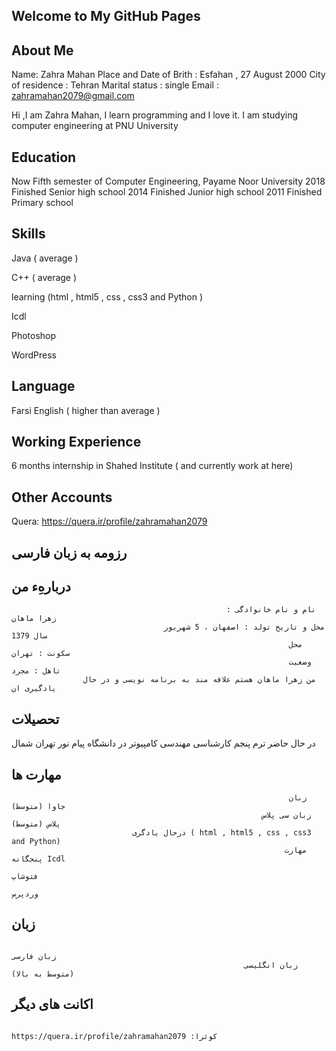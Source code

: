 ## Welcome to  My GitHub Pages
## About Me

Name: Zahra Mahan
Place and Date of Brith : Esfahan , 27 August 2000
City of residence : Tehran
Marital status : single
Email : zahramahan2079@gmail.com

Hi ,I am Zahra Mahan, I learn programming and I love it. I am studying computer engineering at PNU University

## Education

Now           Fifth semester of Computer Engineering, Payame Noor University
2018          Finished Senior high school 
2014          Finished Junior high school
2011          Finished Primary school

## Skills

Java ( average )

C++  ( average ) 

learning (html , html5 , css , css3 and Python )

Icdl

Photoshop

WordPress

## Language
Farsi
English ( higher than average )

## Working Experience

6 months internship in Shahed Institute ( and currently work at here)

## Other Accounts

Quera: https://quera.ir/profile/zahramahan2079

## رزومه به زبان فارسی      
## دربارهِء من
                                                    نام و نام خانوادگی : زهرا ماهان 
                                      محل و تاریخ تولد : اصفهان ، 5 شهریور سال 1379
                                                                  محل سکونت : تهران 
                                                                  وضعیت تاهل : مجرد 
                    من زهرا ماهان هستم علاقه مند به برنامه نویسی و در حال یادگیری ان                                                         
## تحصیلات
 
   در حال حاضر     ترم پنجم کارشناسی مهندسی کامپیوتر در دانشگاه پیام نور تهران شمال 
 
 ## مهارت ها
 
                                                                  زبان جاوا (متوسط) 
                                                            زبان سی پلاس پلاس (متوسط) 
                               درحال یادگری ( html , html5 , css , css3 and Python)      
                                                                 مهارت پنجگانه Icdl
                                                                             فتوشاپ  
                                                                             وردپرس 
 
 ## زبان 
                                                                         زبان فارسی 
                                                        زبان انگلیسی (متوسط به بالا)
 
 ## اکانت های دیگر 
                                     https://quera.ir/profile/zahramahan2079 :کوئرا 
 
